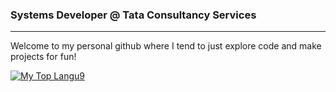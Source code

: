 ### Systems Developer @ Tata Consultancy Services 
***
Welcome to my personal github where I tend to just explore code and make projects for fun!

[![My Top Langu9](https://github-readme-stats.vercel.app/api/top-langs/?username=cassidyRonan)](https://github.com/anuraghazra/github-readme-stats)
<!--
**cassidyRonan/cassidyRonan** is a ✨ _special_ ✨ repository because its `README.md` (this file) appears on your GitHub profile.

Here are some ideas to get you started:

- 🔭 I’m currently working on ...
- 🌱 I’m currently learning ...
- 👯 I’m looking to collaborate on ...
- 🤔 I’m looking for help with ...
- 💬 Ask me about ...
- 📫 How to reach me: ...
- 😄 Pronouns: ...
- ⚡ Fun fact: ...
-->
